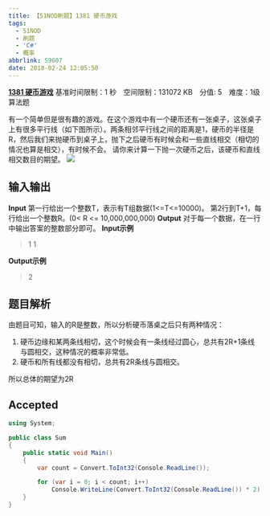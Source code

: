 ```yaml
---
title: 【51NOD刷题】1381 硬币游戏
tags:
  - 51NOD
  - 刷题
  - 'C#'
  - 概率
abbrlink: 59607
date: 2018-02-24 12:05:50
---
```

[**1381 硬币游戏**](http://www.51nod.com/onlineJudge/questionCode.html#!problemId=1381)
基准时间限制：1 秒&#8195;空间限制：131072 KB&#8195;分值: 5&#8195;难度：1级算法题

有一个简单但是很有趣的游戏。在这个游戏中有一个硬币还有一张桌子，这张桌子上有很多平行线（如下图所示）。两条相邻平行线之间的距离是1，硬币的半径是R，然后我们来抛硬币到桌子上，抛下之后硬币有时候会和一些直线相交（相切的情况也算是相交），有时候不会。
请你来计算一下抛一次硬币之后，该硬币和直线相交数目的期望。
![](http://p4au3q1y8.bkt.clouddn.com/20180305013606666/20180224023425513.png)
<!--more-->
## 输入输出
**Input**
第一行给出一个整数T，表示有T组数据(1<=T<=10000)。
第2行到T+1，每行给出一个整数R。(0< R <= 10,000,000,000)
**Output**
对于每一个数据，在一行中输出答案的整数部分即可。
**Input示例**
> 1
1

**Output示例**
> 2

## 题目解析
由题目可知，输入的R是整数，所以分析硬币落桌之后只有两种情况：
1. 硬币边缘和某两条线相切，这个时候会有一条线经过圆心，总共有2R+1条线与圆相交，这种情况的概率非常低。
2. 硬币和所有线都没有相切，总共有2R条线与圆相交。

所以总体的期望为2R
## Accepted
```csharp
using System;

public class Sum
{
    public static void Main()
    {
        var count = Convert.ToInt32(Console.ReadLine());

        for (var i = 0; i < count; i++)
            Console.WriteLine(Convert.ToInt32(Console.ReadLine()) * 2);
    }
}
```
